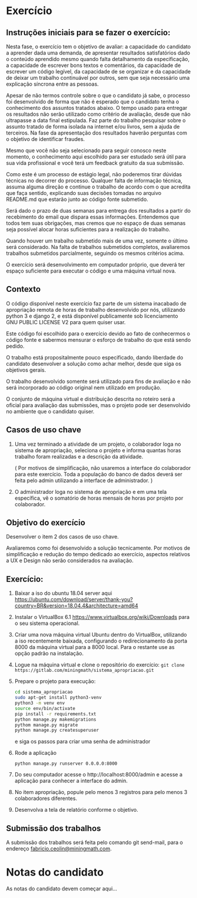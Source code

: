 # Exercício

## Instruções iniciais para se fazer o exercício:

Nesta fase, o exercício tem o objetivo de avaliar: a capacidade do candidato a aprender dada uma demanda, de apresentar resultados satisfatórios dado o conteúdo aprendido mesmo quando falta detalhamento da especificação, a capacidade de escrever bons textos e comentários, da capacidade de escrever um código legível, da capacidade de se organizar e da capacidade de deixar um trabalho continuável por outros, sem que seja necessário uma explicação síncrona entre as pessoas.

Apesar de não termos controle sobre o que o candidato já sabe, o processo foi desenvolvido de forma que não é esperado que o candidato tenha o conhecimento dos assuntos tratados abaixo. O tempo usado para entregar os resultados não serão utilizado como critério de avaliação, desde que não ultrapasse a data final estipulada. Faz parte do trabalho pesquisar sobre o assunto tratado de forma isolada na internet e/ou livros, sem a ajuda de terceiros. Na fase da apresentação dos resultados haverão perguntas com o objetivo de identificar fraudes.

Mesmo que você não seja selecionado para seguir conosco neste momento, o conhecimento aqui escolhido para ser estudado será útil para sua vida profissional e você terá um feedback gratuito da sua submissão. 

Como este é um processo de estágio legal, não poderemos tirar dúvidas técnicas no decorrer do processo. Qualquer falta de informação técnica, assuma alguma direção e continue o trabalho de acordo com o que acredita que faça sentido, explicando suas decisões tomadas no arquivo README.md que estarão junto ao código fonte submetido.

Será dado o prazo de duas semanas para entrega dos resultados a partir do recebimento do email que dispara essas informações. Entendemos que todos tem suas obrigações, mas cremos que no espaço de duas semanas seja possível alocar horas suficientes para a realização do trabalho. 

Quando houver um trabalho submetido mais de uma vez, somente o último será considerado. Na falta de trabalhos submetidos completos, avaliaremos trabalhos submetidos parcialmente, seguindo os mesmos critérios acima. 

O exercício será desenvolvimento em computador próprio, que deverá ter espaço suficiente para executar o código e uma máquina virtual nova.

## Contexto 

O código disponível neste exercício faz parte de um sistema inacabado de apropriação remota de horas de trabalho desenvolvido por nós, utilizando python 3 e django 2, e está disponível publicamente sob licenciamento GNU PUBLIC LICENSE V2 para quem quiser usar.

Este código foi escolhido para o exercício devido ao fato de conhecermos o código fonte e sabermos mensurar o esforço de trabalho do que está sendo pedido. 

O trabalho está propositalmente pouco especificado, dando liberdade do candidato desenvolver a solução como achar melhor, desde que siga os objetivos gerais.

O trabalho desenvolvido somente será utilizado para fins de avaliação e não será incorporado ao código original nem utilizado em produção.



O conjunto de máquina virtual e distribuição descrita no roteiro será a oficial para avaliação das submissões, mas o projeto pode ser desenvolvido no ambiente que o candidato quiser.

## Casos de uso chave

1. Uma vez terminado a atividade de um projeto, o colaborador loga no sistema de apropriação, seleciona o projeto e informa quantas horas trabalho foram realizadas e a descrição da atividade.

   ( Por motivos de simplificação, não usaremos a interface do colaborador para este exercício. Toda a população do banco de dados deverá ser feita pelo admin utilizando a interface de administrador. )

2. O administrador loga no sistema de apropriação e em uma tela específica, vê o somatório de horas mensais de horas por projeto por colaborador.

## Objetivo do exercício

Desenvolver o item 2 dos casos de uso chave.

Avaliaremos como foi desenvolvido a solução tecnicamente. Por motivos de simplificação e redução do tempo dedicado ao exercício, aspectos relativos a UX e Design não serão considerados na avaliação.

## Exercício:



1. Baixar a iso do ubuntu 18.04 server aqui https://ubuntu.com/download/server/thank-you?country=BR&version=18.04.4&architecture=amd64

2. Instalar o VirtualBox 6.1  https://www.virtualbox.org/wiki/Downloads para o seu sistema operacional.

3. Criar uma nova máquina virtual Ubuntu dentro do VirtualBox, utilizando a iso recentemente baixada, configurando o redirecionamento da porta 8000 da máquina virtual para a 8000 local. Para o restante use as opção padrão na instalação.

4. Logue na máquina virtual e clone o repositório do exercício:
   `git clone https://gitlab.com/miningmath/sistema_apropriacao.git`

5. Prepare o projeto para execução:

   ```bash
   cd sistema_apropriacao
   sudo apt-get install python3-venv
   python3 -m venv env
   source env/bin/activate
   pip install -r requirements.txt
   python manage.py makemigrations
   pythom manage.py migrate
   python manage.py createsuperuser
   ```

   e siga os passos para criar uma senha de administrador

6. Rode a aplicação

   `python manage.py runserver 0.0.0.0:8000`

7. Do seu computador acesse o http://localhost:8000/admin e acesse a aplicação para conhecer a interface do admin.

8. No item apropriação, popule pelo menos 3 registros para pelo menos 3 colaboradores diferentes.

9. Desenvolva a tela de relatório conforme o objetivo.

## Submissão dos trabalhos

A submissão dos trabalhos será feita pelo comando git send-mail, para o endereço fabricio.ceolin@miningmath.com. 



# Notas do candidato

As notas do candidato devem começar aqui...
